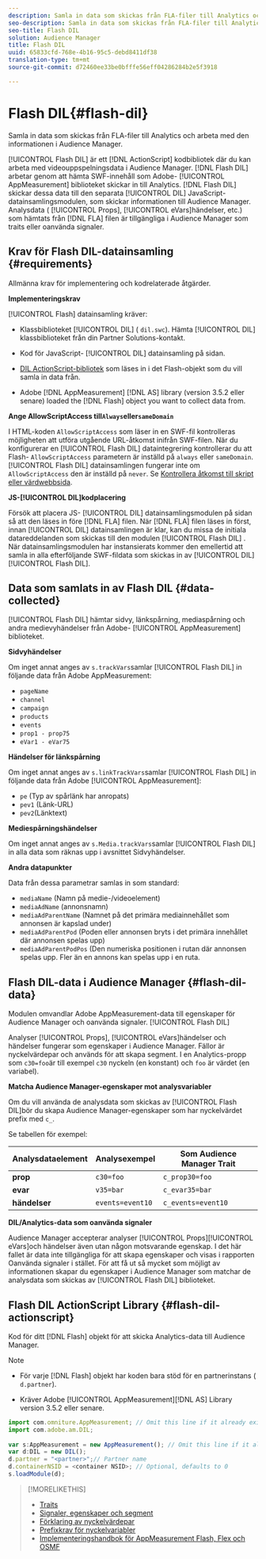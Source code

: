 ```yaml
---
description: Samla in data som skickas från FLA-filer till Analytics och arbeta med den informationen i Audience Manager.
seo-description: Samla in data som skickas från FLA-filer till Analytics och arbeta med den informationen i Audience Manager.
seo-title: Flash DIL
solution: Audience Manager
title: Flash DIL
uuid: 65833cfd-768e-4b16-95c5-debd8411df38
translation-type: tm+mt
source-git-commit: d72460ee33be0bfffe56eff04286284b2e5f3918

---
```



# Flash DIL{#flash-dil}

Samla in data som skickas från FLA-filer till Analytics och arbeta med den informationen i Audience Manager.

<!-- 

c_flash_dil_toc.xml

 -->

[!UICONTROL Flash DIL] är ett [!DNL ActionScript] kodbibliotek där du kan arbeta med videouppspelningsdata i Audience Manager. [!DNL Flash DIL] arbetar genom att hämta SWF-innehåll som Adobe- [!UICONTROL AppMeasurement] biblioteket skickar in till Analytics. [!DNL Flash DIL] skickar dessa data till den separata [!UICONTROL DIL] JavaScript-datainsamlingsmodulen, som skickar informationen till Audience Manager. Analysdata ( [!UICONTROL Props], [!UICONTROL eVars]händelser, etc.) som hämtats från [!DNL FLA] filen är tillgängliga i Audience Manager som traits eller oanvända signaler.

## Krav för Flash DIL-datainsamling {#requirements}

Allmänna krav för implementering och kodrelaterade åtgärder.

<!-- 

c_flash_dil_intro.xml

 -->

**Implementeringskrav**

[!UICONTROL Flash] datainsamling kräver:

* Klassbiblioteket [!UICONTROL DIL] ( `dil.swc`). Hämta [!UICONTROL DIL] klassbiblioteket från din Partner Solutions-kontakt.

* Kod för JavaScript- [!UICONTROL DIL] datainsamling på sidan.
* [DIL ActionScript-bibliotek](../dil/dil-flash.md#flash-dil-actionscript) som läses in i det Flash-objekt som du vill samla in data från.
* Adobe [!DNL AppMeasurement] [!DNL AS] library (version 3.5.2 eller senare) loaded the [!DNL Flash] object you want to collect data from.

**Ange AllowScriptAccess till`Always`eller`sameDomain`**

I HTML-koden `AllowScriptAccess` som läser in en SWF-fil kontrolleras möjligheten att utföra utgående URL-åtkomst inifrån SWF-filen. När du konfigurerar en [!UICONTROL Flash DIL] dataintegrering kontrollerar du att Flash- `AllowScriptAccess` parametern är inställd på `always` eller `sameDomain`. [!UICONTROL Flash DIL] datainsamlingen fungerar inte om `AllowScriptAccess` den är inställd på `never`. Se [Kontrollera åtkomst till skript eller värdwebbsida](https://helpx.adobe.com/flash/kb/control-access-scripts-host-web.html).

**JS-[!UICONTROL DIL]kodplacering**

Försök att placera JS- [!UICONTROL DIL] datainsamlingsmodulen på sidan så att den läses in före [!DNL FLA] filen. När [!DNL FLA] filen läses in först, innan [!UICONTROL DIL] datainsamlingen är klar, kan du missa de initiala datareddelanden som skickas till den modulen [!UICONTROL Flash DIL] . När datainsamlingsmodulen har instansierats kommer den emellertid att samla in alla efterföljande SWF-fildata som skickas in av [!UICONTROL DIL] [!UICONTROL Flash DIL].

## Data som samlats in av Flash DIL {#data-collected}

[!UICONTROL Flash DIL] hämtar sidvy, länkspårning, mediaspårning och andra medievyhändelser från Adobe- [!UICONTROL AppMeasurement] biblioteket.

<!-- 

r_flash_dil_data_collected.xml

 -->

**Sidvyhändelser**

Om inget annat anges av `s.trackVars`samlar [!UICONTROL Flash DIL] in följande data från Adobe AppMeasurement:

* `pageName`
* `channel`
* `campaign`
* `products`
* `events`
* `prop1 - prop75`
* `eVar1 - eVar75`

**Händelser för länkspårning**

Om inget annat anges av `s.linkTrackVars`samlar [!UICONTROL Flash DIL] in följande data från Adobe [!UICONTROL AppMeasurement]:

* `pe` (Typ av spårlänk har anropats)
* `pev1` (Länk-URL)
* `pev2`(Länktext)

**Mediespårningshändelser**

Om inget annat anges av `s.Media.trackVars`samlar [!UICONTROL Flash DIL] in alla data som räknas upp i avsnittet Sidvyhändelser.

**Andra datapunkter**

Data från dessa parametrar samlas in som standard:

* `mediaName` (Namn på medie-/videoelement)
* `mediaAdName` (annonsnamn)
* `mediaAdParentName` (Namnet på det primära mediainnehållet som annonsen är kapslad under)
* `mediaAdParentPod` (Poden eller annonsen bryts i det primära innehållet där annonsen spelas upp)
* `mediaAdParentPodPos` (Den numeriska positionen i rutan där annonsen spelas upp. Fler än en annons kan spelas upp i en ruta.

## Flash DIL-data i Audience Manager {#flash-dil-data}

Modulen omvandlar Adobe AppMeasurement-data till egenskaper för Audience Manager och oanvända signaler. [!UICONTROL Flash DIL]

<!-- 

c_flash_dil_in_aam.xml

 -->

Analyser [!UICONTROL Props], [!UICONTROL eVars]händelser och händelser fungerar som egenskaper i Audience Manager. Fällor är nyckelvärdepar och används för att skapa segment. I en Analytics-propp som `c30=foo`är till exempel `c30` nyckeln (en konstant) och `foo` är värdet (en variabel).

**Matcha Audience Manager-egenskaper mot analysvariabler**

Om du vill använda de analysdata som skickas av [!UICONTROL Flash DIL]bör du skapa Audience Manager-egenskaper som har nyckelvärdet prefix med `c_`.

Se tabellen för exempel:

| Analysdataelement | Analysexempel | Som Audience Manager Trait |
|---|---|---|
| **prop** | `c30=foo` | `c_prop30=foo` |
| **evar** | `v35=bar` | `c_evar35=bar` |
| **händelser** | `events=event10` | `c_events=event10` |

**DIL/Analytics-data som oanvända signaler**

Audience Manager accepterar analyser [!UICONTROL Props][!UICONTROL eVars]och händelser även utan någon motsvarande egenskap. I det här fallet är data inte tillgängliga för att skapa egenskaper och visas i rapporten [](../reporting/dynamic-reports/unused-signals.md) Oanvända signaler i stället. För att få ut så mycket som möjligt av informationen skapar du egenskaper i Audience Manager som matchar de analysdata som skickas av [!UICONTROL Flash DIL] biblioteket.

## Flash DIL ActionScript Library {#flash-dil-actionscript}

Kod för ditt [!DNL Flash] objekt för att skicka Analytics-data till Audience Manager.

<!-- 

r_flash_dil_actionscript.xml

 -->

>[!NOTE]
>
>* För varje [!DNL Flash] objekt har koden bara stöd för en partnerinstans ( `d.partner`).
   >
   >
* Kräver Adobe [!UICONTROL AppMeasurement][!DNL AS] Library version 3.5.2 eller senare.


```js
import com.omniture.AppMeasurement; // Omit this line if it already exists in the code 
import com.adobe.am.DIL; 
  
var s:AppMeasurement = new AppMeasurement(); // Omit this line if it already exists in the code 
var d:DIL = new DIL(); 
d.partner = "<partner>";// Partner name 
d.containerNSID = <container NSID>; // Optional, defaults to 0 
s.loadModule(d);
```

>[!MORELIKETHIS]
>
>* [Traits](../features/traits/trait-details-page.md)
>* [Signaler, egenskaper och segment](../reference/signal-trait-segment.md)
>* [Förklaring av nyckelvärdepar](../reference/key-value-pairs-explained.md)
>* [Prefixkrav för nyckelvariabler](../features/traits/trait-variable-prefixes.md)
>* [Implementeringshandbok för AppMeasurement Flash, Flex och OSMF](https://marketing.adobe.com/resources/help/en_US/sc/appmeasurement/flash/)

